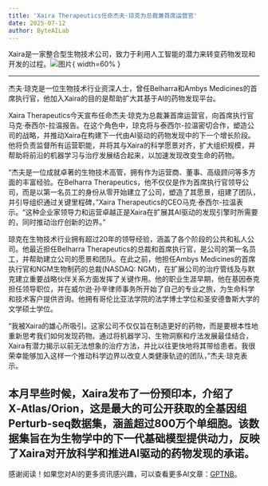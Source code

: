 ```yaml
---
title: 'Xaira Therapeutics任命杰夫·琼克为总裁兼首席运营官'
date: 2025-07-12
author: ByteAILab
---
```


Xaira是一家整合型生物技术公司，致力于利用人工智能的潜力来转变药物发现和开发的过程。![图片](https://ai-techpark.com/wp-content/uploads/Xaira-Therapeutics.jpg){ width=60% }

---
杰夫·琼克是一位生物技术行业资深人士，曾任Belharra和Ambys Medicines的首席执行官，他加入Xaira的目的是帮助扩大其基于AI的药物发现平台。

Xaira Therapeutics今天宣布任命杰夫·琼克为总裁兼首席运营官，向首席执行官马克·泰西尔-拉温报告。在这个角色中，琼克将与泰西尔-拉温密切合作，塑造公司的战略，并推动Xaira在构建下一代由AI驱动的药物发现中的下一个增长阶段。他将负责监督所有运营职能，并将其与Xaira的科学愿景对齐，扩大组织规模，并帮助将前沿的机器学习与治疗发展结合起来，以加速发现改变生命的药物。

“杰夫是一位成就卓著的生物技术高管，拥有作为运营商、董事、高级顾问等多方面的丰富经验。在Belharra Therapeutics，他不仅仅是作为首席执行官领导公司，而是以第一名员工的身份从零开始建立了公司，塑造了其愿景，组建了团队，并引导组织通过关键里程碑，”Xaira Therapeutics的CEO马克·泰西尔-拉温表示。“这种企业家领导力和运营卓越正是Xaira在扩展其AI驱动的发现引擎时所需要的，同时推动治疗创新的边界。”

琼克在生物技术行业拥有超过20年的领导经验，涵盖了各个阶段的公共和私人公司。他最近担任Belharra Therapeutics的总裁和首席执行官，是公司的第一名员工，并帮助建立公司的愿景和团队。在此之前，他担任Ambys Medicines的首席执行官和NGM生物制药的总裁(NASDAQ: NGM)，在扩展公司的治疗管线及与默克建立重要战略伙伴关系方面发挥了关键作用。他的职业生涯早期，他在基因泰克担任领导职位，并在威尔逊·孙辛律师事务所开始了自己的专业之旅，为生命科学和技术客户提供咨询。他拥有哥伦比亚法学院的法学博士学位和圣安德鲁斯大学的文学硕士学位。

“我被Xaira的雄心所吸引。这家公司不仅仅旨在制造更好的药物，而是要根本性地重新思考我们如何发现药物。通过将机器学习、生物洞察和疗法发展最佳结合，Xaira有潜力揭示以前无法想象的治疗方法，并比以往更快地将其带给患者。我很荣幸能够加入这样一个推动科学边界以改变人类健康轨迹的团队，”杰夫·琼克表示。

本月早些时候，Xaira发布了一份预印本，介绍了X‑Atlas/Orion，这是最大的可公开获取的全基因组Perturb-seq数据集，涵盖超过800万个单细胞。该数据集旨在为生物学中的下一代基础模型提供动力，反映了Xaira对开放科学和推进AI驱动的药物发现的承诺。
---
感谢阅读！如果您对AI的更多资讯感兴趣，可以查看更多AI文章：[GPTNB](https://gptnb.com)。